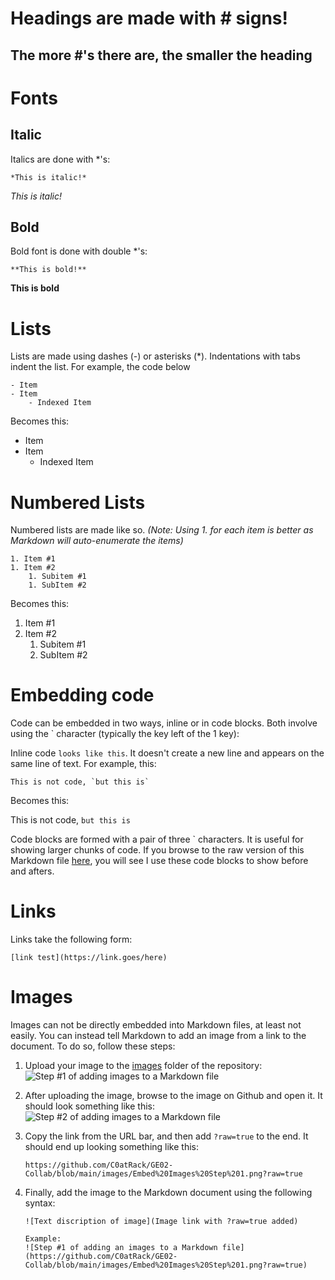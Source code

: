 # Headings are made with \# signs!
## The more \#'s there are, the smaller the heading

# Fonts

## Italic
Italics are done with \*'s:

```
*This is italic!*
```

*This is italic!*

## Bold

Bold font is done with double \*'s:

```
**This is bold!**
```

**This is bold**

# Lists
Lists are made using dashes (\-) or asterisks (\*). Indentations with tabs indent the list. For example, the code below

```
- Item
- Item
	- Indexed Item

```

Becomes this:

- Item
- Item
	- Indexed Item


# Numbered Lists
Numbered lists are made like so. *(Note: Using 1. for each item is better as Markdown will auto-enumerate the items)*

```
1. Item #1
1. Item #2
	1. Subitem #1
	1. SubItem #2

```

Becomes this:

1. Item #1
1. Item #2
	1. Subitem #1
	1. SubItem #2


# Embedding code
Code can be embedded in two ways, inline or in code blocks. Both involve using the \` character (typically the key left of the 1 key):

Inline code `looks like this`. It doesn't create a new line and appears on the same line of text. For example, this:

```
This is not code, `but this is`
```

Becomes this:

This is not code, `but this is`

Code blocks are formed with a pair of three \` characters. It is useful for showing larger chunks of code. If you browse to the raw version of this Markdown file [here](https://raw.githubusercontent.com/C0atRack/GE02-Collab/main/documentation/Doc-Markdown%20Example.md), you will see I use these code blocks to show before and afters.

# Links

Links take the following form:

```
[link test](https://link.goes/here)
```


# Images

Images can not be directly embedded into Markdown files, at least not easily. You can instead tell Markdown to add an image from a link to the document.
To do so, follow these steps:

1. Upload your image to the [images](https://github.com/C0atRack/GE02-Collab/tree/main/images) folder of the repository:
	![Step #1 of adding images to a Markdown file](https://github.com/C0atRack/GE02-Collab/blob/main/images/Doc%20Embedding%20Images/Embed%20Images%20Step%201.png?raw=true)

1. After uploading the image, browse to the image on Github and open it. It should look something like this:
	![Step #2 of adding images to a Markdown file](https://github.com/C0atRack/GE02-Collab/blob/main/images/Doc%20Embedding%20Images/Embed%20Images%20Step%202.png?raw=true)

1. Copy the link from the URL bar, and then add `?raw=true` to the end. It should end up looking something like this:
	```
	https://github.com/C0atRack/GE02-Collab/blob/main/images/Embed%20Images%20Step%201.png?raw=true

	```
1. Finally, add the image to the Markdown document using the following syntax:
	```
	![Text discription of image](Image link with ?raw=true added)

	Example:
	![Step #1 of adding an images to a Markdown file](https://github.com/C0atRack/GE02-Collab/blob/main/images/Embed%20Images%20Step%201.png?raw=true)
	```
